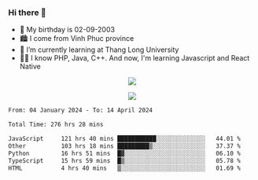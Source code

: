 ### Hi there 👋
- 🎂 My birthday is 02-09-2003
- 🏙️ I come from Vinh Phuc province
- 🌱 I’m currently learning at Thang Long University
- 🧑‍💻 I know PHP, Java, C++. And now, I'm learning Javascript and React Native
<p align="center"><img src="https://github-readme-stats.vercel.app/api?username=tmquang0209&show_icons=true&theme=gradient"></p>
<p align="center"><img src="https://github-readme-stats.vercel.app/api/top-langs/?username=tmquang0209&hide=scss,css&langs_count=10"></p>
<!--START_SECTION:waka-->

```txt
From: 04 January 2024 - To: 14 April 2024

Total Time: 276 hrs 28 mins

JavaScript     121 hrs 40 mins ███████████░░░░░░░░░░░░░░   44.01 %
Other          103 hrs 18 mins █████████▒░░░░░░░░░░░░░░░   37.37 %
Python         16 hrs 51 mins  █▓░░░░░░░░░░░░░░░░░░░░░░░   06.10 %
TypeScript     15 hrs 59 mins  █▒░░░░░░░░░░░░░░░░░░░░░░░   05.78 %
HTML           4 hrs 40 mins   ▒░░░░░░░░░░░░░░░░░░░░░░░░   01.69 %
```

<!--END_SECTION:waka-->
